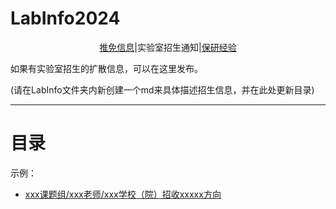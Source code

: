 # LabInfo2024

<div align=center> 
<a href=../README.md>推免信息</a>|实验室招生通知|<a href=../experience/README.md>保研经验</a>
</div>


如果有实验室招生的扩散信息，可以在这里发布。

(请在LabInfo文件夹内新创建一个md来具体描述招生信息，并在此处更新目录)



---

# 目录
示例：
- [xxx课题组/xxx老师/xxx学校（院）招收xxxxx方向](xxx.123)
